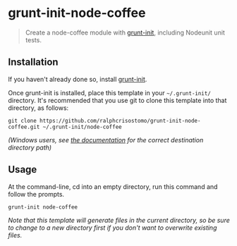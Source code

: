# grunt-init-node-coffee

> Create a node-coffee module with [grunt-init][], including Nodeunit unit tests.

[grunt-init]: http://gruntjs.com/project-scaffolding

## Installation
If you haven't already done so, install [grunt-init][].

Once grunt-init is installed, place this template in your `~/.grunt-init/`
directory. It's recommended that you use git to clone this template into that
directory, as follows:

```
git clone https://github.com/ralphcrisostomo/grunt-init-node-coffee.git ~/.grunt-init/node-coffee
```

_(Windows users, see [the documentation][grunt-init] for the correct
destination directory path)_

## Usage

At the command-line, cd into an empty directory, run this command and follow
the prompts.

```
grunt-init node-coffee
```

_Note that this template will generate files in the current directory, so be
sure to change to a new directory first if you don't want to overwrite existing
files._

